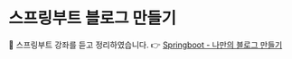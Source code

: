# 스프링부트 블로그 만들기
📕 스프링부트 강좌를 듣고 정리하였습니다. 👉 [Springboot - 나만의 블로그 만들기](https://www.youtube.com/playlist?list=PL93mKxaRDidECgjOBjPgI3Dyo8ka6Ilqm)
